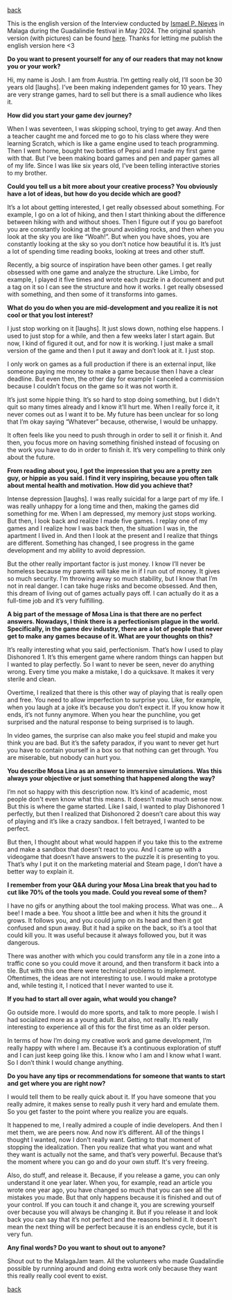 [back](thinking)

This is the english version of the Interview conducted by [Ismael P. Nieves](https://x.com/ismael_gurr) in Malaga during the Guadalindie festival in May 2024.
The original spanish version (with pictures) can be found [here](https://www.navigames.es/entrevistas/entrevista-guadalindie-stuffed-wombat/). Thanks for letting me publish the english version here <3

**Do you want to present yourself for any of our readers that may not know you or your work?**

Hi, my name is Josh. I am from Austria. I’m getting really old, I’ll soon be 30 years old [laughs]. I’ve been making independent games for 10 years. They are very strange games, hard to sell but there is a small audience who likes it.

**How did you start your game dev journey?**

When I was seventeen, I was skipping school, trying to get away. And then a teacher caught me and forced me to go to his class where they were learning Scratch, which is like a game engine used to teach programming. Then I went home, bought two bottles of Pepsi and I made my first game with that. But I’ve been making board games and pen and paper games all of my life. Since I was like six years old, I’ve been telling interactive stories to my brother.

**Could you tell us a bit more about your creative process? You obviously have a lot of ideas, but how do you decide which are good?**

It’s a lot about getting interested, I get really obsessed about something. For example, I go on a lot of hiking, and then I start thinking about the difference between hiking with and without shoes. Then I figure out if you go barefoot you are constantly looking at the ground avoiding rocks, and then when you look at the sky you are like “Woah!”. But when you have shoes, you are constantly looking at the sky so you don’t notice how beautiful it is. It’s just a lot of spending time reading books, looking at trees and other stuff.

Recently, a big source of inspiration have been other games. I get really obsessed with one game and analyze the structure. Like Limbo, for example, I played it five times and wrote each puzzle in a document and put a tag on it so I can see the structure and how it works. I get really obsessed with something, and then some of it transforms into games.

**What do you do when you are mid-development and you realize it is not cool or that you lost interest?**

I just stop working on it [laughs]. It just slows down, nothing else happens. I used to just stop for a while, and then a few weeks later I start again. But now, I kind of figured it out, and for now it is working. I just make a small version of the game and then I put it away and don’t look at it. I just stop.

I only work on games as a full production if there is an external input, like someone paying me money to make a game because then I have a clear deadline. But even then, the other day for example I canceled a commission because I couldn’t focus on the game so it was not worth it.

It’s just some hippie thing. It’s so hard to stop doing something, but I didn't quit so many times already and I know it’ll hurt me. When I really force it, it never comes out as I want it to be. My future has been unclear for so long that I’m okay saying “Whatever” because, otherwise, I would be unhappy.

It often feels like you need to push through in order to sell it or finish it. And then, you focus more on having something finished instead of focusing on the work you have to do in order to finish it. It’s very compelling to think only about the future.

**From reading about you, I got the impression that you are a pretty zen guy, or hippie as you said. I find it very inspiring, because you often talk about mental health and motivation. How did you achieve that?**

Intense depression [laughs]. I was really suicidal for a large part of my life. I was really unhappy for a long time and then, making the games did something for me. When I am depressed, my memory just stops working. But then, I look back and realize I made five games. I replay one of my games and I realize how I was back then, the situation I was in, the apartment I lived in. And then I look at the present and I realize that things are different. Something has changed, I see progress in the game development and my ability to avoid depression.


But the other really important factor is just money. I know I’ll never be homeless because my parents will take me in if I run out of money. It gives so much security. I’m throwing away so much stability, but I know that I’m not in real danger. I can take huge risks and become obsessed. And then, this dream of living out of games actually pays off. I can actually do it as a full-time job and it’s very fulfilling.

**A big part of the message of Mosa Lina is that there are no perfect answers. Nowadays, I think there is a perfectionism plague in the world. Specifically, in the game dev industry, there are a lot of people that never get to make any games because of it. What are your thoughts on this?**

It’s really interesting what you said, perfectionism. That’s how I used to play Dishonored 1. It’s this emergent game where random things can happen but I wanted to play perfectly. So I want to never be seen, never do anything wrong. Every time you make a mistake, I do a quicksave. It makes it very sterile and clean.

Overtime, I realized that there is this other way of playing that is really open and free. You need to allow imperfection to surprise you. Like, for example, when you laugh at a joke it’s because you don’t expect it. If you know how it ends, it’s not funny anymore. When you hear the punchline, you get surprised and the natural response to being surprised is to laugh.

In video games, the surprise can also make you feel stupid and make you think you are bad. But it’s the safety paradox, if you want to never get hurt you have to contain yourself in a box so that nothing can get through. You are miserable, but nobody can hurt you.

**You describe Mosa Lina as an answer to immersive simulations. Was this always your objective or just something that happened along the way?**

I’m not so happy with this description now. It’s kind of academic, most people don't even know what this means. It doesn’t make much sense now. But this is where the game started. Like I said, I wanted to play Dishonored 1 perfectly, but then I realized that Dishonored 2 doesn’t care about this way of playing and it’s like a crazy sandbox. I felt betrayed, I wanted to be perfect. 

But then, I thought about what would happen if you take this to the extreme and make a sandbox that doesn’t react to you. And I came up with a videogame that doesn’t have answers to the puzzle it is presenting to you. That’s why I put it on the marketing material and Steam page, I don’t have a better way to explain it.

**I remember from your Q&A during your Mosa Lina break that you had to cut like 70% of the tools you made. Could you reveal some of them?**

I have no gifs or anything about the tool making process.  What was one… A bee! I made a bee. You shoot a little bee and when it hits the ground it grows. It follows you, and you could jump on its head and then it got confused and spun away. But it had a spike on the back, so it’s a tool that could kill you. It was useful because it always followed you, but it was dangerous.

There was another with which you could transform any tile in a zone into a traffic cone so you could move it around, and then transform it back into a tile. But with this one there were technical problems to implement. Oftentimes, the ideas are not interesting to use. I would make a prototype and, while testing it, I noticed that I never wanted to use it.

**If you had to start all over again, what would you change?**

Go outside more. I would do more sports, and talk to more people. I wish I had socialized more as a young adult. But also, not really. It’s really interesting to experience all of this for the first time as an older person.

In terms of how I’m doing my creative work and game development, I’m really happy with where I am. Because it’s a continuous exploration of stuff and I can just keep going like this. I know who I am and I know what I want. So I don’t think I would change anything.

**Do you have any tips or recommendations for someone that wants to start and get where you are right now?**

I would tell them to be really quick about it. If you have someone that you really admire, it makes sense to really push it very hard and emulate them. So you get faster to the point where you realize you are equals.

It happened to me, I really admired a couple of indie developers. And then I met them, we are peers now. And now it’s different. All of the things I thought I wanted, now I don’t really want. Getting to that moment of stopping the idealization. Then you realize that what you want and what they want is actually not the same, and that’s very powerful. Because that’s the moment where you can go and do your own stuff. It's very freeing.

Also, do stuff, and release it. Because, if you release a game, you can only understand it one year later. When you, for example, read an article you wrote one year ago, you have changed so much that you can see all the mistakes you made. But that only happens because it is finished and out of your control. If you can touch it and change it, you are screwing yourself over because you will always be changing it. But if you release it and look back you can say that it’s not perfect and the reasons behind it. It doesn’t mean the next thing will be perfect because it is an endless cycle, but it is very fun.

**Any final words? Do you want to shout out to anyone?**

Shout out to the MalagaJam team. All the volunteers who made Guadalindie possible by running around and doing extra work only because they want this really really cool event to exist. 


[back](thinking)
